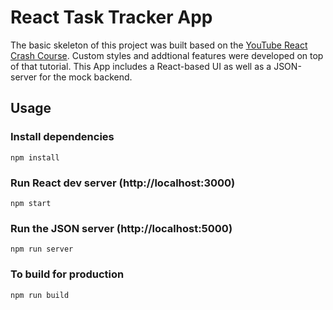 # React Task Tracker App

The basic skeleton of this project was built based on the [YouTube React Crash Course](https://www.youtube.com/watch?v=w7ejDZ8SWv8). Custom styles and addtional features were developed on top of that tutorial. This App includes a React-based UI as well as a JSON-server for the mock backend. 

## Usage

### Install dependencies

```
npm install
```

### Run React dev server (http://localhost:3000)

```
npm start
```

### Run the JSON server (http://localhost:5000)

```
npm run server
```

### To build for production

```
npm run build
```
